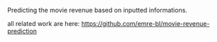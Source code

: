 Predicting the movie revenue based on inputted informations.

all related work are here:
https://github.com/emre-bl/movie-revenue-prediction
